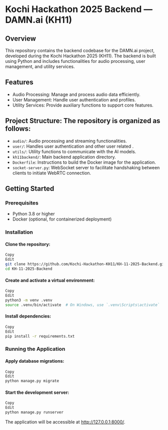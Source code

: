 # Kochi Hackathon 2025 Backend — DAMN.ai (KH11)
## Overview
This repository contains the backend codebase for the DAMN.ai project, developed during the Kochi Hackathon 2025 (KH11). The backend is built using Python and includes functionalities for audio processing, user management, and utility services.

## Features
- Audio Processing: Manage and process audio data efficiently.
- User Management: Handle user authentication and profiles.
- Utility Services: Provide auxiliary functions to support core features.


## Project Structure: The repository is organized as follows:
- `audio/`: Audio processing and streaming functionalities.
- `user/`: Handles user authentication and other user related .
- `utils/`: Utility functions to communicate with the AI models.
- `kh11backend/`: Main backend application directory.
- `Dockerfile`: Instructions to build the Docker image for the application.
- `socket-server.py`: WebSocket server to facilitate handshaking between clients to initiate WebRTC connection.


## Getting Started
###  Prerequisites
- Python 3.8 or higher
- Docker (optional, for containerized deployment)


### Installation
#### Clone the repository:

```bash
Copy
Edit
git clone https://github.com/Kochi-Hackathon-KH11/KH-11-2025-Backend.git
cd KH-11-2025-Backend
```
#### Create and activate a virtual environment:

```bash
Copy
Edit
python3 -m venv .venv
source .venv/bin/activate  # On Windows, use `.venv\Scripts\activate`
```

#### Install dependencies:
```bash
Copy
Edit
pip install -r requirements.txt
```
### Running the Application
#### Apply database migrations:
```bash
Copy
Edit
python manage.py migrate
```

#### Start the development server:
```bash
Copy
Edit
python manage.py runserver
```
The application will be accessible at http://127.0.0.1:8000/.

